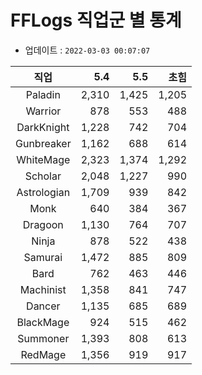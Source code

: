 # FFLogs 직업군 별 통계

- 업데이트 : `2022-03-03 00:07:07`

|직업|5.4|5.5|초힘|
|:-:|-:|-:|-:|
|Paladin|2,310|1,425|1,205|
|Warrior|878|553|488|
|DarkKnight|1,228|742|704|
|Gunbreaker|1,162|688|614|
|WhiteMage|2,323|1,374|1,292|
|Scholar|2,048|1,227|990|
|Astrologian|1,709|939|842|
|Monk|640|384|367|
|Dragoon|1,130|764|707|
|Ninja|878|522|438|
|Samurai|1,472|885|809|
|Bard|762|463|446|
|Machinist|1,358|841|747|
|Dancer|1,135|685|689|
|BlackMage|924|515|462|
|Summoner|1,393|808|613|
|RedMage|1,356|919|917|
